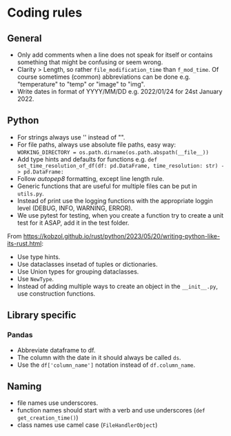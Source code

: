 # Coding rules

## General

* Only add comments when a line does not speak for itself or contains something that might be confusing or seem wrong.
* Clarity > Length, so rather `file_modification_time` than `f_mod_time`. Of course sometimes (common) abbreviations can be done e.g. "temperature" to "temp" or "image" to "img".
* Write dates in format of YYYY/MM/DD e.g. 2022/01/24 for 24st January 2022.

## Python

* For strings always use '' instead of "".
* For file paths, always use absolute file paths, easy way: `WORKING_DIRECTORY = os.path.dirname(os.path.abspath(__file__))`
* Add type hints and defaults for functions e.g. `def set_time_resolution_of_df(df: pd.DataFrame, time_resolution: str) -> pd.DataFrame:`
* Follow _autopep8_ formatting, except line length rule.
* Generic functions that are useful for multiple files can be put in `utils.py`.
* Instead of print use the logging functions with the appropriate loggin level (DEBUG, INFO, WARNING, ERROR).
* We use pytest for testing, when you create a function try to create a unit test for it ASAP, add it in the test folder.

From <https://kobzol.github.io/rust/python/2023/05/20/writing-python-like-its-rust.html>:

* Use type hints.
* Use dataclasses insetad of tuples or dictionaries.
* Use Union types for grouping dataclasses.
* Use `NewType`.
* Instead of adding multiple ways to create an object in the `__init__.py`, use construction functions.

## Library specific

### Pandas

* Abbreviate dataframe to df.
* The column with the date in it should always be called `ds`.
* Use the `df['column_name']` notation instead of `df.column_name`.

## Naming

* file names use underscores.
* function names should start with a verb and use underscores (`def get_creation_time()`)
* class names use camel case (`FileHandlerObject`)
